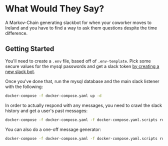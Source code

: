 # What Would They Say?

A Markov-Chain generating slackbot for when your coworker moves to Ireland and
you have to find a way to ask them questions despite the time difference.

## Getting Started

You'll need to create a `.env` file, based off of `.env-template`. Pick some
secure values for the mysql passwords and get a slack token [by creating a new
slack bot](https://api.slack.com/apps).

Once you've done that, run the mysql database and the main slack listener with
the following:
```bash
docker-compose -f docker-compose.yaml up -d
```

In order to actually respond with any messages, you need to crawl the slack
history and get a user's past messages:

```bash
docker-compose -f docker-compose.yaml -f docker-compose.yaml.scripts run -e LOAD_USERNAME={their_slack_username} ingest-user
```

You can also do a one-off message generator:

```bash
docker-compose -f docker-compose.yaml -f docker-compose.yaml.scripts run -e LOAD_USERNAME={their_slack_username} wwts
```
